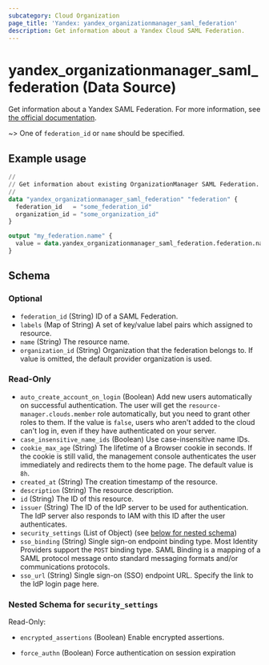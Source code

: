 ```yaml
---
subcategory: Cloud Organization
page_title: 'Yandex: yandex_organizationmanager_saml_federation'
description: Get information about a Yandex Cloud SAML Federation.
---
```


# yandex_organizationmanager_saml_federation (Data Source)

Get information about a Yandex SAML Federation. For more information, see [the official documentation](https://yandex.cloud/docs/organization/add-federation).

~> One of `federation_id` or `name` should be specified.

## Example usage

```terraform
//
// Get information about existing OrganizationManager SAML Federation.
//
data "yandex_organizationmanager_saml_federation" "federation" {
  federation_id   = "some_federation_id"
  organization_id = "some_organization_id"
}

output "my_federation.name" {
  value = data.yandex_organizationmanager_saml_federation.federation.name
}
```

<!-- schema generated by tfplugindocs -->
## Schema

### Optional

- `federation_id` (String) ID of a SAML Federation.
- `labels` (Map of String) A set of key/value label pairs which assigned to resource.
- `name` (String) The resource name.
- `organization_id` (String) Organization that the federation belongs to. If value is omitted, the default provider organization is used.

### Read-Only

- `auto_create_account_on_login` (Boolean) Add new users automatically on successful authentication. The user will get the `resource-manager.clouds.member` role automatically, but you need to grant other roles to them. If the value is `false`, users who aren't added to the cloud can't log in, even if they have authenticated on your server.
- `case_insensitive_name_ids` (Boolean) Use case-insensitive name IDs.
- `cookie_max_age` (String) The lifetime of a Browser cookie in seconds. If the cookie is still valid, the management console authenticates the user immediately and redirects them to the home page. The default value is `8h`.
- `created_at` (String) The creation timestamp of the resource.
- `description` (String) The resource description.
- `id` (String) The ID of this resource.
- `issuer` (String) The ID of the IdP server to be used for authentication. The IdP server also responds to IAM with this ID after the user authenticates.
- `security_settings` (List of Object) (see [below for nested schema](#nestedatt--security_settings))
- `sso_binding` (String) Single sign-on endpoint binding type. Most Identity Providers support the `POST` binding type. SAML Binding is a mapping of a SAML protocol message onto standard messaging formats and/or communications protocols.
- `sso_url` (String) Single sign-on (SSO) endpoint URL. Specify the link to the IdP login page here.

<a id="nestedatt--security_settings"></a>
### Nested Schema for `security_settings`

Read-Only:

- `encrypted_assertions` (Boolean) Enable encrypted assertions.

- `force_authn` (Boolean) Force authentication on session expiration

